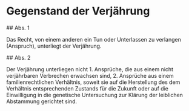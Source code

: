 # Gegenstand der Verjährung



\#\# Abs. 1

 Das Recht, von einem anderen ein Tun oder Unterlassen zu verlangen (Anspruch), unterliegt der Verjährung.

\#\# Abs. 2

 Der Verjährung unterliegen nicht  1\.
 Ansprüche, die aus einem nicht verjährbaren Verbrechen erwachsen sind,
 2\.
 Ansprüche aus einem familienrechtlichen Verhältnis, soweit sie auf die Herstellung des dem Verhältnis entsprechenden Zustands für die Zukunft oder auf die Einwilligung in die genetische Untersuchung zur Klärung der leiblichen Abstammung gerichtet sind.
 

